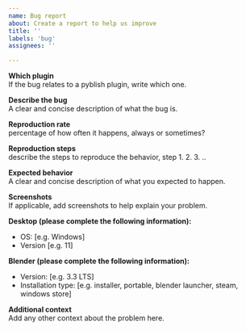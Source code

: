 ```yaml
---
name: Bug report
about: Create a report to help us improve
title: ''
labels: 'bug'
assignees: ''

---
```


**Which plugin**  
If the bug relates to a pyblish plugin, write which one.

**Describe the bug**  
A clear and concise description of what the bug is.

**Reproduction rate**  
percentage of how often it happens, always or sometimes?

**Reproduction steps**  
describe the steps to reproduce the behavior, step 1. 2. 3. ..

**Expected behavior**  
A clear and concise description of what you expected to happen.

**Screenshots**  
If applicable, add screenshots to help explain your problem.

**Desktop (please complete the following information):**

- OS: [e.g. Windows]
- Version [e.g. 11]

**Blender (please complete the following information):**

- Version: [e.g. 3.3 LTS]
- Installation type: [e.g. installer, portable, blender launcher, steam, windows store]

**Additional context**  
Add any other context about the problem here.
